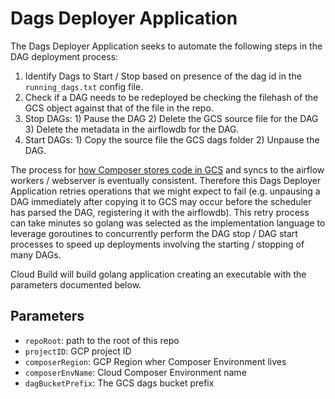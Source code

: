 # Dags Deployer Application

The Dags Deployer Application seeks to automate the following steps in the DAG deployment process:
1. Identify Dags to Start / Stop based on presence of the dag id in the `running_dags.txt` config file.
1. Check if a DAG needs to be redeployed be checking the filehash of the GCS object against that of the file in the repo.
1. Stop DAGs: 1) Pause the DAG 2) Delete the GCS source file for the DAG 3) Delete the metadata in the airflowdb for the DAG. 
1. Start DAGs: 1) Copy the source file the GCS dags folder 2) Unpause the DAG. 

The process for [how Composer stores code in GCS](https://cloud.google.com/composer/docs/concepts/cloud-storage)
and syncs to the airflow workers / webserver is eventually consistent. Therefore this Dags Deployer Application
retries operations that we might expect to fail (e.g. unpausing a DAG immediately after copying it to GCS may occur
before the scheduler has parsed the DAG, registering it with the airflowdb). This retry process can take minutes so 
golang was selected as the implementation language to leverage goroutines to concurrently perform the 
DAG stop / DAG start processes to speed up deployments involving the starting / stopping of many DAGs.

Cloud Build will build golang application creating an executable with the parameters documented below.

## Parameters
- `repoRoot`: path to the root of this repo 
- `projectID`: GCP project ID
- `composerRegion`: GCP Region wher Composer Environment lives
- `composerEnvName`: Cloud Composer Environment name 
- `dagBucketPrefix`: The GCS dags bucket prefix
